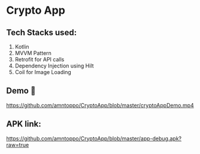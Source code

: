 # Crypto App

## Tech Stacks used:
1. Kotlin
2. MVVM Pattern
3. Retrofit for API calls
4. Dependency Injection using Hilt
5. Coil for Image Loading


## Demo :eyes:


https://github.com/amntoppo/CryptoApp/blob/master/cryptoAppDemo.mp4


## APK link:
https://github.com/amntoppo/CryptoApp/blob/master/app-debug.apk?raw=true
